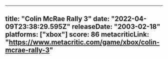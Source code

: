 
---
title: "Colin McRae Rally 3"
date: "2022-04-09T23:38:29.595Z"
releaseDate: "2003-02-18"
platforms: ["xbox"]
score: 86
metacriticLink: "https://www.metacritic.com/game/xbox/colin-mcrae-rally-3"
---
